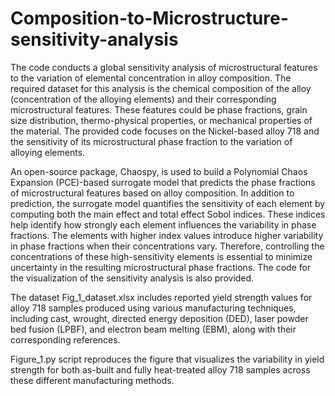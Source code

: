 # Composition-to-Microstructure-sensitivity-analysis
The code conducts a global sensitivity analysis of microstructural features to the variation of elemental concentration in alloy composition.
The required dataset for this analysis is the chemical composition of the alloy (concentration of the alloying elements) and their corresponding microstructural features. These features could be phase fractions, grain size distribution, thermo-physical properties, or mechanical properties of the material. 
The provided code focuses on the Nickel-based alloy 718 and the sensitivity of its microstructural phase fraction to the variation of alloying elements. 

An open-source package, Chaospy, is used to build a Polynomial Chaos Expansion (PCE)-based surrogate model that predicts the phase fractions of microstructural features based on alloy composition. In addition to prediction, the surrogate model quantifies the sensitivity of each element by computing both the main effect and total effect Sobol indices. These indices help identify how strongly each element influences the variability in phase fractions. The elements with higher index values introduce higher variability in phase fractions when their concentrations vary. Therefore, controlling the concentrations of these high-sensitivity elements is essential to minimize uncertainty in the resulting microstructural phase fractions.
The code for the visualization of the sensitivity analysis is also provided.

The dataset Fig_1_dataset.xlsx includes reported yield strength values for alloy 718 samples produced using various manufacturing techniques, including cast, wrought, directed energy deposition (DED), laser powder bed fusion (LPBF), and electron beam melting (EBM), along with their corresponding references.

Figure_1.py script reproduces the figure that visualizes the variability in yield strength for both as-built and fully heat-treated alloy 718 samples across these different manufacturing methods.

